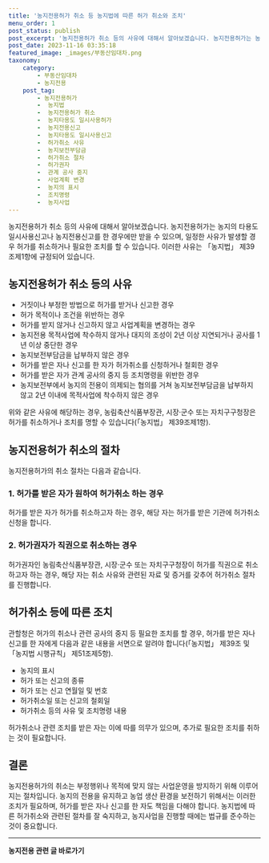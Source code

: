 ```yaml
---
title: '농지전용허가 취소 등 농지법에 따른 허가 취소와 조치'
menu_order: 1
post_status: publish
post_excerpt: '농지전용허가 취소 등의 사유에 대해서 알아보겠습니다. 농지전용허가는 농지의 타용도 일시사용신고나 농지전용신고를 한 경우에만 받을 수 있으며, 일정한 사유가 발생할 경우 허가를 취소하거나 필요한 조치를 할 수 있습니다. 이러한 사유는  농지법  제39조제1항에 규정되어 있습니다.'
post_date: 2023-11-16 03:35:18
featured_image: _images/부동산임대차.png
taxonomy:
    category:
        - 부동산임대차
        - 농지전용
    post_tag:
        - 농지전용허가
        -  농지법
        -  농지전용허가 취소
        -  농지타용도 일시사용허가
        -  농지전용신고
        -  농지타용도 일시사용신고
        -  허가취소 사유
        -  농지보전부담금
        -  허가취소 절차
        -  허가권자
        -  관계 공사 중지
        -  사업계획 변경
        -  농지의 표시
        -  조치명령
        -  농지사업
---
```



농지전용허가 취소 등의 사유에 대해서 알아보겠습니다. 농지전용허가는 농지의 타용도 일시사용신고나 농지전용신고를 한 경우에만 받을 수 있으며, 일정한 사유가 발생할 경우 허가를 취소하거나 필요한 조치를 할 수 있습니다. 이러한 사유는 「농지법」 제39조제1항에 규정되어 있습니다.

## 농지전용허가 취소 등의 사유

* 거짓이나 부정한 방법으로 허가를 받거나 신고한 경우
* 허가 목적이나 조건을 위반하는 경우
* 허가를 받지 않거나 신고하지 않고 사업계획을 변경하는 경우
* 농지전용 목적사업에 착수하지 않거나 대지의 조성이 2년 이상 지연되거나 공사를 1년 이상 중단한 경우
* 농지보전부담금을 납부하지 않은 경우
* 허가를 받은 자나 신고를 한 자가 허가취소를 신청하거나 철회한 경우
* 허가를 받은 자가 관계 공사의 중지 등 조치명령을 위반한 경우
* 농지보전부에서 농지의 전용이 의제되는 협의를 거쳐 농지보전부담금을 납부하지 않고 2년 이내에 목적사업에 착수하지 않은 경우

위와 같은 사유에 해당하는 경우, 농림축산식품부장관, 시장·군수 또는 자치구구청장은 허가를 취소하거나 조치를 명할 수 있습니다(「농지법」 제39조제1항).

## 농지전용허가 취소의 절차

농지전용허가의 취소 절차는 다음과 같습니다.

### 1. 허가를 받은 자가 원하여 허가취소 하는 경우
허가를 받은 자가 허가를 취소하고자 하는 경우, 해당 자는 허가를 받은 기관에 허가취소 신청을 합니다.

### 2. 허가권자가 직권으로 취소하는 경우
허가권자인 농림축산식품부장관, 시장·군수 또는 자치구구청장이 허가를 직권으로 취소하고자 하는 경우, 해당 자는 취소 사유와 관련된 자료 및 증거를 갖추어 허가취소 절차를 진행합니다.

## 허가취소 등에 따른 조치

관할청은 허가의 취소나 관련 공사의 중지 등 필요한 조치를 할 경우, 허가를 받은 자나 신고를 한 자에게 다음과 같은 내용을 서면으로 알려야 합니다(「농지법」 제39조 및 「농지법 시행규칙」 제51조제5항).

* 농지의 표시
* 허가 또는 신고의 종류
* 허가 또는 신고 연월일 및 번호
* 허가취소일 또는 신고의 철회일
* 허가취소 등의 사유 및 조치명령 내용

허가취소나 관련 조치를 받은 자는 이에 따를 의무가 있으며, 추가로 필요한 조치를 취하는 것이 필요합니다.

## 결론

농지전용허가의 취소는 부정행위나 목적에 맞지 않는 사업운영을 방지하기 위해 이루어지는 절차입니다. 농지의 전용을 유지하고 농업 생산 환경을 보전하기 위해서는 이러한 조치가 필요하며, 허가를 받은 자나 신고를 한 자도 책임을 다해야 합니다. 농지법에 따른 허가취소와 관련된 절차를 잘 숙지하고, 농지사업을 진행할 때에는 법규를 준수하는 것이 중요합니다.
<!-- wp:separator -->
<hr class="wp-block-separator has-alpha-channel-opacity"/>
<!-- /wp:separator -->

<!-- wp:group {"backgroundColor":"base","layout":{"type":"constrained"}} -->
<div class="wp-block-group has-base-background-color has-background"><!-- wp:paragraph {"align":"center","fontSize":"medium"} -->
<p class="has-text-align-center has-large-font-size"><strong>농지전용 관련 글 바로가기</strong></p>
<!-- /wp:paragraph -->


<!-- wp:latest-posts
{"categories":[{"id":23554,"count":19,"description":"","link":"https://uknowlaw.com/category/%eb%86%8d%ec%a7%80%ec%a0%84%ec%9a%a9/","name":"농지전용","slug":"농지전용","taxonomy":"category","parent":0,"meta":[],"_links":{"self":[{"href":"https://uknowlaw.com/wp-json/wp/v2/categories/23554"}],"collection":[{"href":"https://uknowlaw.com/wp-json/wp/v2/categories"}],"about":[{"href":"https://uknowlaw.com/wp-json/wp/v2/taxonomies/category"}],"wp:post_type":[{"href":"https://uknowlaw.com/wp-json/wp/v2/posts?categories=23554"}],"curies":[{"name":"wp","href":"https://api.w.org/{rel}","templated":true}]}}],"postsToShow":100,"excerptLength":28,"postLayout":"grid","columns":2,"featuredImageAlign":"left","featuredImageSizeSlug":"large","fontSize":"small"} /--></div>
<!-- /wp:group -->
